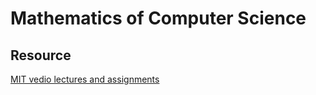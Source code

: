 # Mathematics of Computer Science

## Resource

[MIT vedio lectures and assignments](https://ocw.mit.edu/courses/electrical-engineering-and-computer-science/6-042j-mathematics-for-computer-science-fall-2010/)
